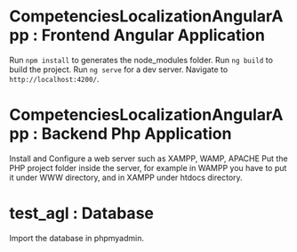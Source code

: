 # CompetenciesLocalizationAngularApp : Frontend Angular Application
Run `npm install` to generates the node_modules folder.
Run `ng build` to build the project.
Run `ng serve` for a dev server. Navigate to `http://localhost:4200/`.

# CompetenciesLocalizationAngularApp : Backend Php Application
Install and Configure a web server such as XAMPP, WAMP, APACHE
Put the PHP project folder inside the server, for example in WAMPP you have to put it under WWW directory, and in XAMPP under htdocs directory. 

# test_agl : Database
Import the database in phpmyadmin.